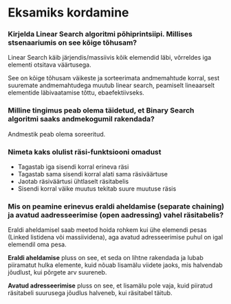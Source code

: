 # Eksamiks kordamine 


### Kirjelda Linear Search algoritmi põhiprintsiipi. Millises stsenaariumis on see kõige tõhusam?

Linear Search käib järjendis/massiivis kõik elemendid läbi, võrreldes iga elementi otsitava väärtusega. 

See on kõige tõhusam väikeste ja sorteerimata andmemahtude korral, sest suuremate andmemahtudega muutub linear search, peamiselt lineaarselt elementide läbivaatamise tõttu, ebaefektiivseks. 

### Milline tingimus peab olema täidetud, et Binary Search algoritmi saaks andmekogumil rakendada?

Andmestik peab olema soreeritud.

### Nimeta kaks olulist räsi-funktsiooni omadust

- Tagastab iga sisendi korral erineva räsi
- Tagastab sama sisendi korral alati sama räsiväärtuse
- Jaotab räsiväärtusi ühtlaselt räsitabelis
- Sisendi korral väike muutus tekitab suure muutuse räsis

### Mis on peamine erinevus eraldi aheldamise (separate chaining) ja avatud aadresseerimise (open aadressing) vahel räsitabelis?

Eraldi aheldamisel saab meetod hoida rohkem kui ühe elemendi pesas (Linked listidena või massiividena), aga avatud adresseerimise puhul on igal elemendil oma pesa.

**Eraldi aheldamise** pluss on see, et seda on lihtne rakendada ja lubab piiramatut hulka elemente, kuid nõuab lisamälu viidete jaoks, mis halvendab jõudlust, kui põrgete arv suureneb.

**Avatud adresseerimise** pluss on see, et lisamälu pole vaja, kuid piiratud räsitabeli suurusega jõudlus halveneb, kui räsitabel täitub. 







